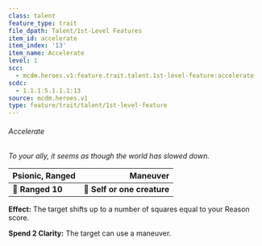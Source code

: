 ```yaml
---
class: talent
feature_type: trait
file_dpath: Talent/1st-Level Features
item_id: accelerate
item_index: '13'
item_name: Accelerate
level: 1
scc:
  - mcdm.heroes.v1:feature.trait.talent.1st-level-feature:accelerate
scdc:
  - 1.1.1:5.1.1.1:13
source: mcdm.heroes.v1
type: feature/trait/talent/1st-level-feature
---
```


###### Accelerate

*To your ally, it seems as though the world has slowed down.*

| **Psionic, Ranged** |                **Maneuver** |
| ------------------- | --------------------------: |
| **📏 Ranged 10**    | **🎯 Self or one creature** |

**Effect:** The target shifts up to a number of squares equal to your Reason score.

**Spend 2 Clarity:** The target can use a maneuver.
